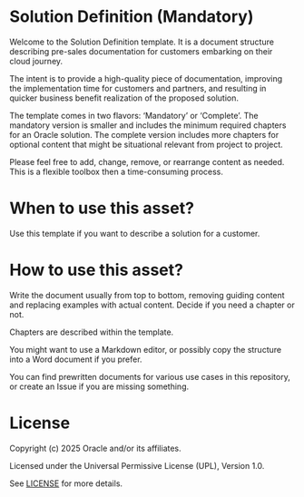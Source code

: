 # Solution Definition (Mandatory)
 
Welcome to the Solution Definition template. It is a document structure describing pre-sales documentation for customers embarking on their cloud journey. 

The intent is to provide a high-quality piece of documentation, improving the implementation time for customers and partners, and resulting in quicker business benefit realization of the proposed solution.

The template comes in two flavors: ‘Mandatory’ or ‘Complete’. The mandatory version is smaller and includes the minimum required chapters for an Oracle solution. The complete version includes more chapters for optional content that might be situational relevant from project to project.

Please feel free to add, change, remove, or rearrange content as needed. This is a flexible toolbox then a time-consuming process.
 
# When to use this asset?
 
Use this template if you want to describe a solution for a customer.

# How to use this asset?
 
Write the document usually from top to bottom, removing guiding content and replacing examples with actual content. Decide if you need a chapter or not.

Chapters are described within the template.

You might want to use a Markdown editor, or possibly copy the structure into a Word document if you prefer.

You can find prewritten documents for various use cases in this repository, or create an Issue if you are missing something.
 
# License

Copyright (c) 2025 Oracle and/or its affiliates.

Licensed under the Universal Permissive License (UPL), Version 1.0.

See [LICENSE](https://github.com/oracle-devrel/technology-engineering/blob/main/LICENSE) for more details.
